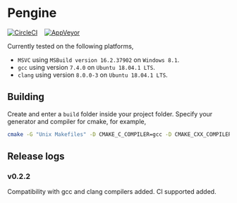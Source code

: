 # Pengine

[![CircleCI](https://circleci.com/gh/LoicNassif/lightweight-physics-engine/tree/feature%2Fv0.2.2.svg?style=svg)](https://circleci.com/gh/LoicNassif/lightweight-physics-engine/tree/feature%2Fv0.2.2)   &nbsp;&nbsp; [![AppVeyor](https://ci.appveyor.com/api/projects/status/github/LoicNassif/lightweight-physics-engine?branch=v0.2.2&svg=true)](https://ci.appveyor.com/api/projects/status/github/LoicNassif/lightweight-physics-engine?branch=v0.2.2&svg=true)

Currently tested on the following platforms,
- `MSVC` using `MSBuild version 16.2.37902` on `Windows 8.1`.
- `gcc` using version `7.4.0` on `Ubuntu 18.04.1 LTS`.
- `clang` using version `8.0.0-3` on `Ubuntu 18.04.1 LTS`. 

## Building

Create and enter a `build` folder inside your project folder. Specify your generator and compiler for cmake, for example,
```bash
cmake -G "Unix Makefiles" -D CMAKE_C_COMPILER=gcc -D CMAKE_CXX_COMPILER=g++ ../
```

## Release logs

### v0.2.2

Compatibility with gcc and clang compilers added. CI supported added. 
